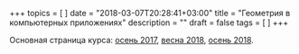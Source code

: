 +++
topics = [
]
date = "2018-03-07T20:28:41+03:00"
title = "Геометрия в компьютерных приложениях"
description = ""
draft = false
tags = [
]
+++

Основная страница курса: [осень 2017](https://nvbogachev.netlify.com/teaching/gcs18os/), [весна 2018](https://nvbogachev.netlify.com/teaching/gcs18ve/), [осень 2018](https://nvbogachev.netlify.com/teaching/gcs18f/).

